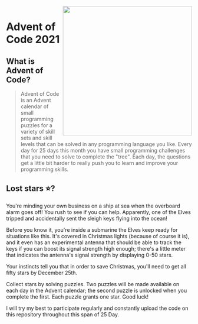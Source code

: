 <img src="https://user-images.githubusercontent.com/67221487/144581174-7da76d34-6b88-49e7-849f-019e29643a7a.png" width="350" align="right" />

# Advent of Code 2021


## What is Advent of Code?
> Advent of Code is an Advent calendar of small programming puzzles for a variety of skill sets and skill levels that can be solved in any programming language you like.
> Every day for 25 days this month you have small programming challenges that you need to solve to complete the "tree". Each day, the questions get a little bit harder to really push you to learn and improve your programming skills.

## Lost stars ⭐️?
You're minding your own business on a ship at sea when the overboard alarm goes off! You rush to see if you can help. 
Apparently, one of the Elves tripped and accidentally sent the sleigh keys flying into the ocean!

Before you know it, you're inside a submarine the Elves keep ready for situations like this. 
It's covered in Christmas lights (because of course it is), 
and it even has an experimental antenna that should be able to track the keys if you can boost its signal strength high enough; 
there's a little meter that indicates the antenna's signal strength by displaying 0-50 stars.

Your instincts tell you that in order to save Christmas, you'll need to get all fifty stars by December 25th.

Collect stars by solving puzzles. 
Two puzzles will be made available on each day in the Advent calendar; 
the second puzzle is unlocked when you complete the first. Each puzzle grants one star. Good luck!

I will try my best to participate regularly and constantly upload the code on this repository throughout this span of 25 Day.
